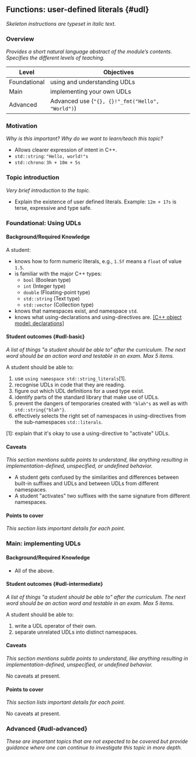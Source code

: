 ## Functions:  user-defined literals {#udl}

_Skeleton instructions are typeset in italic text._

### Overview

_Provides a short natural language abstract of the module’s contents._
_Specifies the different levels of teaching._

<table>
  <thead>
    <th>Level</th>
    <th>Objectives</th>
  </thead>
  <tr>
    <td>Foundational</td>
    <td>using and understanding UDLs</td>
  </tr>
  <tr>
    <td>Main</td>
    <td>implementing your own UDLs</td>
  </tr>
  <tr>
    <td>Advanced</td>
    <td>Advanced use (<code>"{}, {}!"_fmt("Hello", "World")</code>)</td>
  </tr>
</table>

### Motivation

_Why is this important?_
_Why do we want to learn/teach this topic?_

* Allows clearer expression of intent in C++.
* `std::string`: `"Hello, world!"s`
* `std::chrono`: `3h + 10m + 5s`

### Topic introduction

_Very brief introduction to the topic._

* Explain the existence of user defined literals. Example: `12m + 17s` is terse,
  expressive and type safe.

### Foundational: Using UDLs


#### Background/Required Knowledge


A student:
* knows how to form numeric literals, e.g., `1.5f` means a `float` of value `1.5`.
* is familiar with the major C++ types:
  * `bool` (Boolean type)
  * `int`  (Integer type)
  * `double` (Floating-point type)
  * `std::string` (Text type)
  * `std::vector` (Collection type)
* knows that namespaces exist, and namespace `std`.
* knows what using-declarations and using-directives are. [[C++ object model: declarations]][2]

#### Student outcomes {#udl-basic}

_A list of things "a student should be able to" after the curriculum._
_The next word should be an action word and testable in an exam._
_Max 5 items._

A student should be able to:

1. use `using namespace std::string_literals`\[1].
2. recognise UDLs in code that they are reading.
3. figure out which UDL definitions for a used type exist.
4. identify parts of the standard library that make use of UDLs.
5. prevent the dangers of temporaries created with `"blah"s` as well as with
   `std::string{"blah"}`.
6. effectively selects the right set of namespaces in using-directives from the
   sub-namespaces `std::literals`.

\[1]: explain that it's okay to use a using-directive to "activate" UDLs.

#### Caveats

_This section mentions subtle points to understand, like anything resulting in
implementation-defined, unspecified, or undefined behavior._

* A student gets confused by the similarities and differences between built-in
  suffixes and UDLs and between UDLs from different namespaces.
* A student "activates" two suffixes with the same signature from different
  namespaces.

#### Points to cover

_This section lists important details for each point._

### Main: implementing UDLs


#### Background/Required Knowledge


* All of the above.

#### Student outcomes {#udl-intermediate}

_A list of things "a student should be able to" after the curriculum._
_The next word should be an action word and testable in an exam._
_Max 5 items._

A student should be able to:

1. write a UDL operator of their own.
2. separate unrelated UDLs into distinct namespaces.

#### Caveats

_This section mentions subtle points to understand, like anything resulting in
implementation-defined, unspecified, or undefined behavior._

No caveats at present.
#### Points to cover

_This section lists important details for each point._

No caveats at present.
### Advanced {#udl-advanced}

_These are important topics that are not expected to be covered but provide
guidance where one can continue to investigate this topic in more depth._

[1]: ../object-model/types.md
[2]: ../object-model/declarations.md
